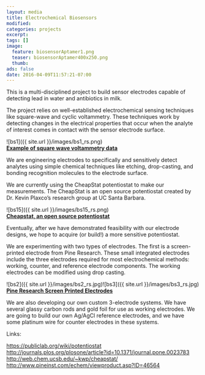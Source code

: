 ```yaml
---
layout: media
title: Electrochemical Biosensors
modified:
categories: projects
excerpt:
tags: []
image:
  feature: biosensorAptamer1.png
  teaser: biosensorAptamer400x250.png
  thumb:
ads: false
date: 2016-04-09T11:57:21-07:00
---
```

This is a multi-disciplined project to build sensor electrodes capable of detecting lead in water and antibiotics in milk.  

The project relies on well-established electrochemical sensing techniques like square-wave and cyclic voltammetry.  These techniques work by detecting changes in the electrical properties that occur when the analyte of interest comes in contact with the sensor electrode surface.

![bs1]({{ site.url }}/images/bs1_rs.png)<br>
**<a href="http://journals.plos.org/plosone/article?id=10.1371/journal.pone.0023783">Example of square wave voltammetry data</a>**

We are engineering electrodes to specifically and sensitively detect analytes using simple chemical techniques like etching, drop-casting, and bonding recognition molecules to the electrode surface.

We are currently using the CheapStat potentiostat to make our measurements.  The CheapStat is an open source potentiostat created by Dr. Kevin Plaxco’s research group at UC Santa Barbara.

![bs15]({{ site.url }}/images/bs15_rs.png)<br>
**<a href="http://web.chem.ucsb.edu/~kwp/cheapstat/">Cheapstat, an open source potentiostat</a>**

Eventually, after we have demonstrated feasibility with our electrode designs, we hope to acquire (or build!) a more sensitive potentiostat. 

We are experimenting with two types of electrodes.  The first is a screen-printed electrode from Pine Research.  These small integrated electrodes include the three electrodes required for most electrochemical methods: working, counter, and reference electrode components.  The working electrodes can be modified using drop casting.

![bs2]({{ site.url }}/images/bs2_rs.jpg)![bs3]({{ site.url }}/images/bs3_rs.jpg)<br>
**<a href="http://www.pineinst.com/echem/viewproduct.asp?ID=46564">Pine Research Screen Printed Electrodes</a>**

We are also developing our own custom 3-electrode systems.  We have several glassy carbon rods and gold foil for use as working electrodes. We are going to build our own Ag/AgCl reference electrodes, and we have some platinum wire for counter electrodes in these systems. 

Links:

<a href="https://publiclab.org/wiki/potentiostat">https://publiclab.org/wiki/potentiostat</a><br>
<a href="http://journals.plos.org/plosone/article?id=10.1371/journal.pone.0023783">http://journals.plos.org/plosone/article?id=10.1371/journal.pone.0023783</a><br>
<a href="http://web.chem.ucsb.edu/~kwp/cheapstat/">http://web.chem.ucsb.edu/~kwp/cheapstat/</a><br>
<a href="http://www.pineinst.com/echem/viewproduct.asp?ID=46564">http://www.pineinst.com/echem/viewproduct.asp?ID=46564</a><br>
